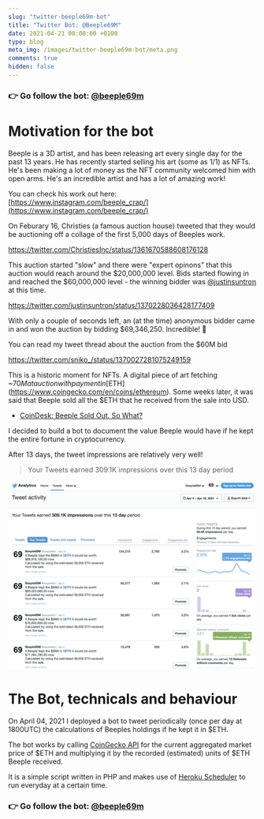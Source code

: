 ```yaml
---
slug: "twitter-beeple69m-bot"
title: "Twitter Bot: @Beeple69M"
date: 2021-04-21 00:00:00 +0100
type: blog
meta_img: /images/twitter-beeple69m-bot/meta.png 
comments: true
hidden: false
---
```


### 👉 Go follow the bot: [@beeple69m](https://twitter.com/beeple69m)

# Motivation for the bot

Beeple is a 3D artist, and has been releasing art every single day for the past 13 years. He has recently started selling his art (some as 1/1) as NFTs. He's been making a lot of money as the NFT community welcomed him with open arms. He's an incredible artist and has a lot of amazing work!

You can check his work out here: [https://www.instagram.com/beeple_crap/](https://www.instagram.com/beeple_crap/)

On Feburary 16, Christies (a famous auction house) tweeted that they would be auctioning off a collage of the first 5,000 days of Beeples work.

https://twitter.com/ChristiesInc/status/1361670588608176128

This auction started "slow" and there were "expert opinons" that this auction would reach around the $20,000,000 level. Bids started flowing in and reached the $60,000,000 level - the winning bidder was [@justinsuntron](https://twitter.com/justinsuntron) at this time.

https://twitter.com/justinsuntron/status/1370228036428177409

With only a couple of seconds left, an (at the time) anonymous bidder came in and won the auction by bidding $69,346,250. Incredible! 🤯


You can read my tweet thread about the auction from the $60M bid

https://twitter.com/sniko_/status/1370027281075249159

This is a historic moment for NFTs. A digital piece of art fetching ~$70M at auction with payment in [$ETH](https://www.coingecko.com/en/coins/ethereum). Some weeks later, it was said that Beeple sold all the $ETH that he received from the sale into USD.

* [CoinDesk: Beeple Sold Out. So What?](https://www.coindesk.com/the-node-beeple-sold-out-so-what)

I decided to build a bot to document the value Beeple would have if he kept the entire fortune in cryptocurrency.

After 13 days, the tweet impressions are relatively very well!

> Your Tweets earned 309.1K impressions over this 13 day period

![Twitter Analytics Screenshot](images/twitter-bot-beeple69m/analytics.png)


# The Bot, technicals and behaviour

On April 04, 2021 I deployed a bot to tweet periodically (once per day at 1800UTC) the calculations of Beeples holdings if he kept it in $ETH.

The bot works by calling [CoinGecko API](http://coingecko.com/api) for the current aggregated market price of $ETH and multiplying it by the recorded (estimated) units of $ETH Beeple received. 

It is a simple script written in PHP and makes use of [Heroku Scheduler](https://devcenter.heroku.com/articles/scheduler) to run everyday at a certain time.

### 👉 Go follow the bot: [@beeple69m](https://twitter.com/beeple69m)